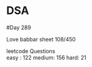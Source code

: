 # DSA

#Day 289

Love babbar sheet
    108/450
    
leetcode Questions   
easy : 122
medium: 156
hard: 21


